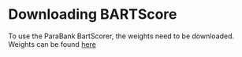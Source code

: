 # Downloading BARTScore

To use the ParaBank BartScorer, the weights need to be downloaded. Weights can be found [here](https://drive.google.com/file/d/1_7JfF7KOInb7ZrxKHIigTMR4ChVET01m/view?usp=sharing) 
